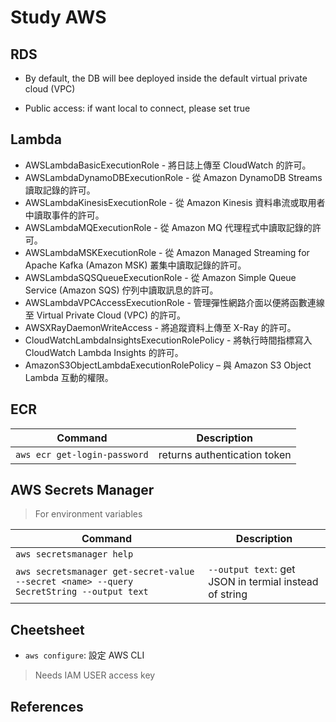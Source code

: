 # Study AWS

## RDS

- By default, the DB will bee deployed inside the default virtual private cloud (VPC)

- Public access: if want local to connect, please set true

## Lambda

- AWSLambdaBasicExecutionRole - 將日誌上傳至 CloudWatch 的許可。
- AWSLambdaDynamoDBExecutionRole - 從 Amazon DynamoDB Streams 讀取記錄的許可。
- AWSLambdaKinesisExecutionRole - 從 Amazon Kinesis 資料串流或取用者中讀取事件的許可。
- AWSLambdaMQExecutionRole - 從 Amazon MQ 代理程式中讀取記錄的許可。
- AWSLambdaMSKExecutionRole - 從 Amazon Managed Streaming for Apache Kafka (Amazon MSK) 叢集中讀取記錄的許可。
- AWSLambdaSQSQueueExecutionRole - 從 Amazon Simple Queue Service (Amazon SQS) 佇列中讀取訊息的許可。
- AWSLambdaVPCAccessExecutionRole - 管理彈性網路介面以便將函數連線至 Virtual Private Cloud (VPC) 的許可。
- AWSXRayDaemonWriteAccess - 將追蹤資料上傳至 X-Ray 的許可。
- CloudWatchLambdaInsightsExecutionRolePolicy - 將執行時間指標寫入 CloudWatch Lambda Insights 的許可。
- AmazonS3ObjectLambdaExecutionRolePolicy – 與 Amazon S3 Object Lambda 互動的權限。

## ECR

| Command | Description |
| ------- | ----------- |
| `aws ecr get-login-password` | returns authentication token |


## AWS Secrets Manager

> For environment variables

| Command | Description |
| ------- | ----------- |
| `aws secretsmanager help` ||
| `aws secretsmanager get-secret-value --secret <name> --query SecretString --output text` | `--output text`: get JSON in termial instead of string |

## Cheetsheet

- `aws configure`: 設定 AWS CLI

> Needs IAM USER access key

## References

